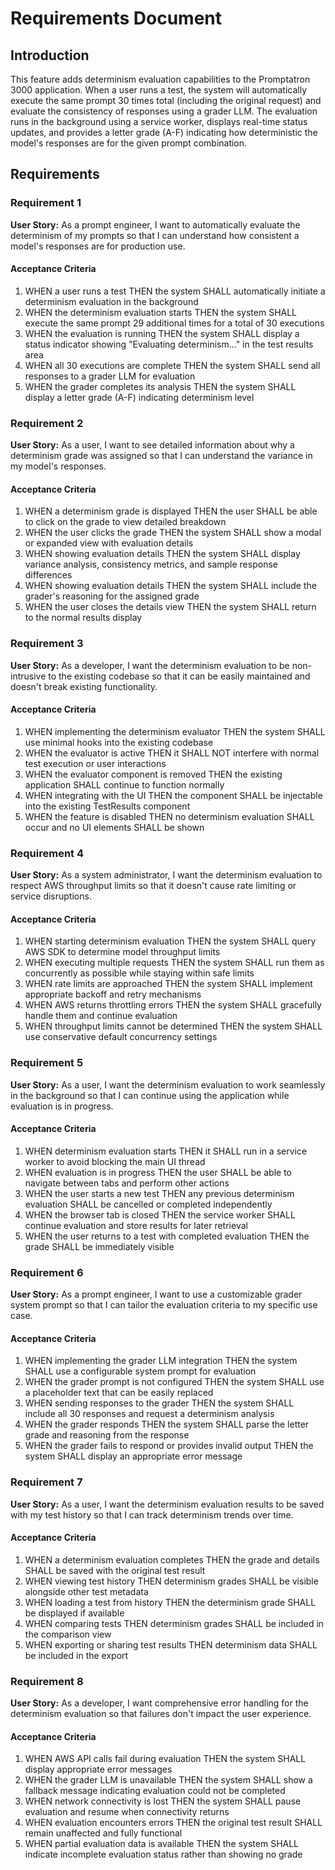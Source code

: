 # Requirements Document

## Introduction

This feature adds determinism evaluation capabilities to the Promptatron 3000 application. When a user runs a test, the system will automatically execute the same prompt 30 times total (including the original request) and evaluate the consistency of responses using a grader LLM. The evaluation runs in the background using a service worker, displays real-time status updates, and provides a letter grade (A-F) indicating how deterministic the model's responses are for the given prompt combination.

## Requirements

### Requirement 1

**User Story:** As a prompt engineer, I want to automatically evaluate the determinism of my prompts so that I can understand how consistent a model's responses are for production use.

#### Acceptance Criteria

1. WHEN a user runs a test THEN the system SHALL automatically initiate a determinism evaluation in the background
2. WHEN the determinism evaluation starts THEN the system SHALL execute the same prompt 29 additional times for a total of 30 executions
3. WHEN the evaluation is running THEN the system SHALL display a status indicator showing "Evaluating determinism..." in the test results area
4. WHEN all 30 executions are complete THEN the system SHALL send all responses to a grader LLM for evaluation
5. WHEN the grader completes its analysis THEN the system SHALL display a letter grade (A-F) indicating determinism level

### Requirement 2

**User Story:** As a user, I want to see detailed information about why a determinism grade was assigned so that I can understand the variance in my model's responses.

#### Acceptance Criteria

1. WHEN a determinism grade is displayed THEN the user SHALL be able to click on the grade to view detailed breakdown
2. WHEN the user clicks the grade THEN the system SHALL show a modal or expanded view with evaluation details
3. WHEN showing evaluation details THEN the system SHALL display variance analysis, consistency metrics, and sample response differences
4. WHEN showing evaluation details THEN the system SHALL include the grader's reasoning for the assigned grade
5. WHEN the user closes the details view THEN the system SHALL return to the normal results display

### Requirement 3

**User Story:** As a developer, I want the determinism evaluation to be non-intrusive to the existing codebase so that it can be easily maintained and doesn't break existing functionality.

#### Acceptance Criteria

1. WHEN implementing the determinism evaluator THEN the system SHALL use minimal hooks into the existing codebase
2. WHEN the evaluator is active THEN it SHALL NOT interfere with normal test execution or user interactions
3. WHEN the evaluator component is removed THEN the existing application SHALL continue to function normally
4. WHEN integrating with the UI THEN the component SHALL be injectable into the existing TestResults component
5. WHEN the feature is disabled THEN no determinism evaluation SHALL occur and no UI elements SHALL be shown

### Requirement 4

**User Story:** As a system administrator, I want the determinism evaluation to respect AWS throughput limits so that it doesn't cause rate limiting or service disruptions.

#### Acceptance Criteria

1. WHEN starting determinism evaluation THEN the system SHALL query AWS SDK to determine model throughput limits
2. WHEN executing multiple requests THEN the system SHALL run them as concurrently as possible while staying within safe limits
3. WHEN rate limits are approached THEN the system SHALL implement appropriate backoff and retry mechanisms
4. WHEN AWS returns throttling errors THEN the system SHALL gracefully handle them and continue evaluation
5. WHEN throughput limits cannot be determined THEN the system SHALL use conservative default concurrency settings

### Requirement 5

**User Story:** As a user, I want the determinism evaluation to work seamlessly in the background so that I can continue using the application while evaluation is in progress.

#### Acceptance Criteria

1. WHEN determinism evaluation starts THEN it SHALL run in a service worker to avoid blocking the main UI thread
2. WHEN evaluation is in progress THEN the user SHALL be able to navigate between tabs and perform other actions
3. WHEN the user starts a new test THEN any previous determinism evaluation SHALL be cancelled or completed independently
4. WHEN the browser tab is closed THEN the service worker SHALL continue evaluation and store results for later retrieval
5. WHEN the user returns to a test with completed evaluation THEN the grade SHALL be immediately visible

### Requirement 6

**User Story:** As a prompt engineer, I want to use a customizable grader system prompt so that I can tailor the evaluation criteria to my specific use case.

#### Acceptance Criteria

1. WHEN implementing the grader LLM integration THEN the system SHALL use a configurable system prompt for evaluation
2. WHEN the grader prompt is not configured THEN the system SHALL use a placeholder text that can be easily replaced
3. WHEN sending responses to the grader THEN the system SHALL include all 30 responses and request a determinism analysis
4. WHEN the grader responds THEN the system SHALL parse the letter grade and reasoning from the response
5. WHEN the grader fails to respond or provides invalid output THEN the system SHALL display an appropriate error message

### Requirement 7

**User Story:** As a user, I want the determinism evaluation results to be saved with my test history so that I can track determinism trends over time.

#### Acceptance Criteria

1. WHEN a determinism evaluation completes THEN the grade and details SHALL be saved with the original test result
2. WHEN viewing test history THEN determinism grades SHALL be visible alongside other test metadata
3. WHEN loading a test from history THEN the determinism grade SHALL be displayed if available
4. WHEN comparing tests THEN determinism grades SHALL be included in the comparison view
5. WHEN exporting or sharing test results THEN determinism data SHALL be included in the export

### Requirement 8

**User Story:** As a developer, I want comprehensive error handling for the determinism evaluation so that failures don't impact the user experience.

#### Acceptance Criteria

1. WHEN AWS API calls fail during evaluation THEN the system SHALL display appropriate error messages
2. WHEN the grader LLM is unavailable THEN the system SHALL show a fallback message indicating evaluation could not be completed
3. WHEN network connectivity is lost THEN the system SHALL pause evaluation and resume when connectivity returns
4. WHEN evaluation encounters errors THEN the original test result SHALL remain unaffected and fully functional
5. WHEN partial evaluation data is available THEN the system SHALL indicate incomplete evaluation status rather than showing no grade
